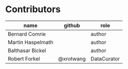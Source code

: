 # Contributors

name | github | role
--- | --- | ---
Bernard Comrie | | author
Martin Haspelmath | | author
Balthasar Bickel | | author
Robert Forkel | @xrotwang | DataCurator
